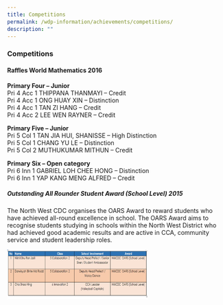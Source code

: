 ```yaml
---
title: Competitions
permalink: /wdp-information/achievements/competitions/
description: ""
---
```

### **Competitions**
#### **Raffles World Mathematics 2016**
**Primary Four – Junior**<br>
Pri 4 Acc 1 THIPPANA THANMAYI – Credit<br>
Pri 4 Acc 1 ONG HUAY XIN – Distinction<br>
Pri 4 Acc 1 TAN ZI HANG – Credit<br>
Pri 4 Acc 2 LEE WEN RAYNER – Credit

**Primary Five – Junior**<br>
Pri 5 Col 1 TAN JIA HUI, SHANISSE – High Distinction<br>
Pri 5 Col 1 CHANG YU LE – Distinction<br>
Pri 5 Col 2 MUTHUKUMAR MITHUN – Credit

**Primary Six – Open category**<br>
Pri 6 Inn 1 GABRIEL LOH CHEE HONG – Distinction<br>
Pri 6 Inn 1 YAP KANG MENG ALFRED – Credit

##### **Outstanding All Rounder Student Award (School Level) 2015**
The North West CDC organises the OARS Award to reward students who have achieved all-round excellence in school. The OARS Award aims to recognise students studying in schools within the North West District who had achieved good academic results and are active in CCA, community service and student leadership roles.

<img src="/images/competitions.jpg" style="width:65%">
